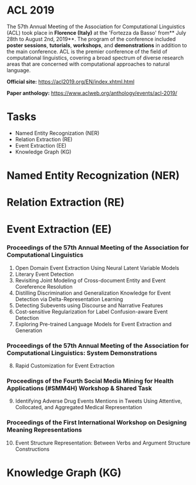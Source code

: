 # ACL 2019
The 57th Annual Meeting of the Association for Computational Linguistics (ACL) took place in **Florence (Italy)** at the 'Fortezza da Basso' from** July 28th to August 2nd, 2019**.
The program of the conference included **poster sessions**, **tutorials**, **workshops**, and **demonstrations** in addition to the main conference.
ACL is the premier conference of the field of computational linguistics, covering a broad spectrum of diverse research areas that are concerned with computational approaches to natural language.
  
**Official site:** <https://acl2019.org/EN/index.xhtml.html>
  
**Paper anthology:** <https://www.aclweb.org/anthology/events/acl-2019/>

# Tasks
- Named Entity Recognization (NER)
- Relation Extraction (RE)
- Event Extraction (EE)
- Knowledge Graph (KG)
# Named Entity Recognization (NER)
# Relation Extraction (RE)
# Event Extraction (EE)
### Proceedings of the 57th Annual Meeting of the Association for Computational Linguistics
1. Open Domain Event Extraction Using Neural Latent Variable Models
2. Literary Event Detection
3. Revisiting Joint Modeling of Cross-document Entity and Event Coreference Resolution
4. Distilling Discrimination and Generalization Knowledge for Event Detection via Delta-Representation Learning
5. Detecting Subevents using Discourse and Narrative Features
6. Cost-sensitive Regularization for Label Confusion-aware Event Detection
7. Exploring Pre-trained Language Models for Event Extraction and Generation
### Proceedings of the 57th Annual Meeting of the Association for Computational Linguistics: System Demonstrations
8. Rapid Customization for Event Extraction
### Proceedings of the Fourth Social Media Mining for Health Applications (#SMM4H) Workshop & Shared Task
9. Identifying Adverse Drug Events Mentions in Tweets Using Attentive, Collocated, and Aggregated Medical Representation
### Proceedings of the First International Workshop on Designing Meaning Representations
10. Event Structure Representation: Between Verbs and Argument Structure Constructions
# Knowledge Graph (KG)